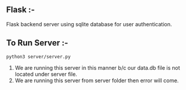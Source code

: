 ## Flask :-

Flask backend server using sqlite database for user authentication. 

## To Run Server :-

```
python3 server/server.py 
```

1. We are running this server in this manner b/c our data.db file is not located under server file.
2. We are running this server from server folder then error will come.